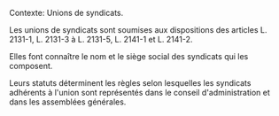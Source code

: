 Contexte: Unions de syndicats.

Les unions de syndicats sont soumises aux dispositions des articles L. 2131-1, L. 2131-3 à L. 2131-5, L. 2141-1 et L. 2141-2.

Elles font connaître le nom et le siège social des syndicats qui les composent.

Leurs statuts déterminent les règles selon lesquelles les syndicats adhérents à l'union sont représentés dans le conseil d'administration et dans les assemblées générales.